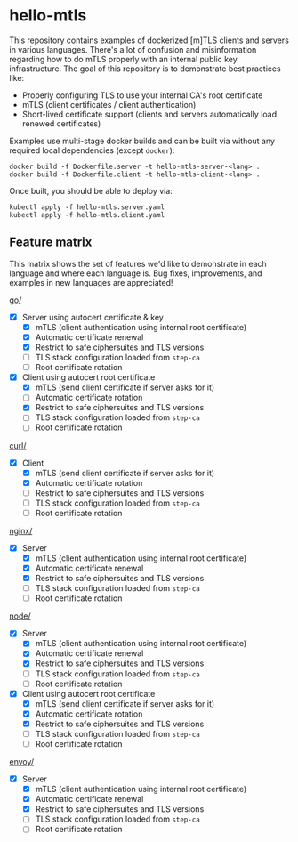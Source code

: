 # hello-mtls

This repository contains examples of dockerized [m]TLS clients and servers in
various languages. There's a lot of confusion and misinformation regarding how
to do mTLS properly with an internal public key infrastructure. The goal of
this repository is to demonstrate best practices like:

  * Properly configuring TLS to use your internal CA's root certificate
  * mTLS (client certificates / client authentication)
  * Short-lived certificate support (clients and servers automatically load
    renewed certificates)

Examples use multi-stage docker builds and can be built via without any
required local dependencies (except `docker`):

```
docker build -f Dockerfile.server -t hello-mtls-server-<lang> .
docker build -f Dockerfile.client -t hello-mtls-client-<lang> .
```

Once built, you should be able to deploy via:

```
kubectl apply -f hello-mtls.server.yaml
kubectl apply -f hello-mtls.client.yaml
```

## Feature matrix

This matrix shows the set of features we'd like to demonstrate in each language
and where each language is. Bug fixes, improvements, and examples in new
languages are appreciated!

[go/](go/)
- [X] Server using autocert certificate & key
  - [X] mTLS (client authentication using internal root certificate)
  - [X] Automatic certificate renewal
  - [X] Restrict to safe ciphersuites and TLS versions
  - [ ] TLS stack configuration loaded from `step-ca`
  - [ ] Root certificate rotation
- [X] Client using autocert root certificate
  - [X] mTLS (send client certificate if server asks for it)
  - [ ] Automatic certificate rotation
  - [X] Restrict to safe ciphersuites and TLS versions
  - [ ] TLS stack configuration loaded from `step-ca`
  - [ ] Root certificate rotation

[curl/](curl/)
- [X] Client
  - [X] mTLS (send client certificate if server asks for it)
  - [X] Automatic certificate rotation
  - [ ] Restrict to safe ciphersuites and TLS versions
  - [ ] TLS stack configuration loaded from `step-ca`
  - [ ] Root certificate rotation

[nginx/](nginx/)
- [X] Server
  - [X] mTLS (client authentication using internal root certificate)
  - [X] Automatic certificate renewal
  - [X] Restrict to safe ciphersuites and TLS versions
  - [ ] TLS stack configuration loaded from `step-ca`
  - [ ] Root certificate rotation

[node/](node/)
- [X] Server
  - [X] mTLS (client authentication using internal root certificate)
  - [X] Automatic certificate renewal
  - [X] Restrict to safe ciphersuites and TLS versions
  - [ ] TLS stack configuration loaded from `step-ca`
  - [ ] Root certificate rotation
- [X] Client using autocert root certificate
  - [X] mTLS (send client certificate if server asks for it)
  - [X] Automatic certificate rotation
  - [X] Restrict to safe ciphersuites and TLS versions
  - [ ] TLS stack configuration loaded from `step-ca`
  - [ ] Root certificate rotation

[envoy/](envoy/)
- [X] Server
  - [X] mTLS (client authentication using internal root certificate)
  - [X] Automatic certificate renewal
  - [X] Restrict to safe ciphersuites and TLS versions
  - [ ] TLS stack configuration loaded from `step-ca`
  - [ ] Root certificate rotation
